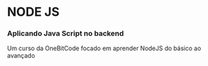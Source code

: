 # NODE JS

### Aplicando Java Script no backend

Um curso da OneBitCode focado em aprender NodeJS do básico ao avançado